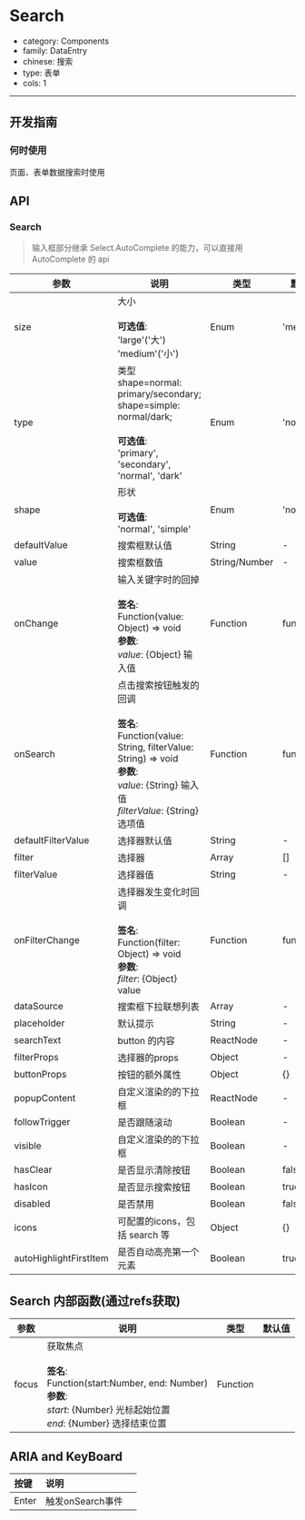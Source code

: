 # Search

-   category: Components
-   family: DataEntry
-   chinese: 搜索
-   type: 表单
-   cols: 1

---

## 开发指南

### 何时使用

页面、表单数据搜索时使用

## API

### Search

> 输入框部分继承 Select.AutoComplete 的能力，可以直接用AutoComplete 的 api

| 参数                     | 说明                                                                                                                                                    | 类型            | 默认值       |
| ---------------------- | ----------------------------------------------------------------------------------------------------------------------------------------------------- | ------------- | --------- |
| size                   | 大小<br><br>**可选值**:<br>'large'('大')<br>'medium'('小')                                                                                                   | Enum          | 'medium'  |
| type                   | 类型 shape=normal: primary/secondary; shape=simple: normal/dark;<br><br>**可选值**:<br>'primary', 'secondary', 'normal', 'dark'                            | Enum          | 'normal'  |
| shape                  | 形状<br><br>**可选值**:<br>'normal', 'simple'                                                                                                              | Enum          | 'normal'  |
| defaultValue           | 搜索框默认值                                                                                                                                                | String        | -         |
| value                  | 搜索框数值                                                                                                                                                 | String/Number | -         |
| onChange               | 输入关键字时的回掉<br><br>**签名**:<br>Function(value: Object) => void<br>**参数**:<br>_value_: {Object} 输入值                                                       | Function      | func.noop |
| onSearch               | 点击搜索按钮触发的回调<br><br>**签名**:<br>Function(value: String, filterValue: String) => void<br>**参数**:<br>_value_: {String} 输入值<br>_filterValue_: {String} 选项值 | Function      | func.noop |
| defaultFilterValue     | 选择器默认值                                                                                                                                                | String        | -         |
| filter                 | 选择器                                                                                                                                                   | Array         | \[]       |
| filterValue            | 选择器值                                                                                                                                                  | String        | -         |
| onFilterChange         | 选择器发生变化时回调<br><br>**签名**:<br>Function(filter: Object) => void<br>**参数**:<br>_filter_: {Object} value                                                  | Function      | func.noop |
| dataSource             | 搜索框下拉联想列表                                                                                                                                             | Array         | -         |
| placeholder            | 默认提示                                                                                                                                                  | String        | -         |
| searchText             | button 的内容                                                                                                                                            | ReactNode     | -         |
| filterProps            | 选择器的props                                                                                                                                             | Object        | -         |
| buttonProps            | 按钮的额外属性                                                                                                                                               | Object        | {}        |
| popupContent           | 自定义渲染的的下拉框                                                                                                                                            | ReactNode     | -         |
| followTrigger          | 是否跟随滚动                                                                                                                                                | Boolean       | -         |
| visible                | 自定义渲染的的下拉框                                                                                                                                            | Boolean       | -         |
| hasClear               | 是否显示清除按钮                                                                                                                                              | Boolean       | false     |
| hasIcon                | 是否显示搜索按钮                                                                                                                                              | Boolean       | true      |
| disabled               | 是否禁用                                                                                                                                                  | Boolean       | false     |
| icons                  | 可配置的icons，包括 search 等                                                                                                                                 | Object        | {}        |
| autoHighlightFirstItem | 是否自动高亮第一个元素                                                                                                                                           | Boolean       | true      |

## Search 内部函数(通过refs获取)

| 参数           | 说明                                                                                                                           | 类型       | 默认值 |
| ------------ | ---------------------------------------------------------------------------------------------------------------------------- | -------- | --- |
| focus        | 获取焦点<br><br>**签名**:<br> Function(start:Number, end: Number)<br>**参数**:<br>_start_: {Number} 光标起始位置<br>_end_: {Number} 选择结束位置 | Function |     |

## ARIA and KeyBoard

| 按键    | 说明           |     |
| :---- | :----------- | --- |
| Enter | 触发onSearch事件 |     |
